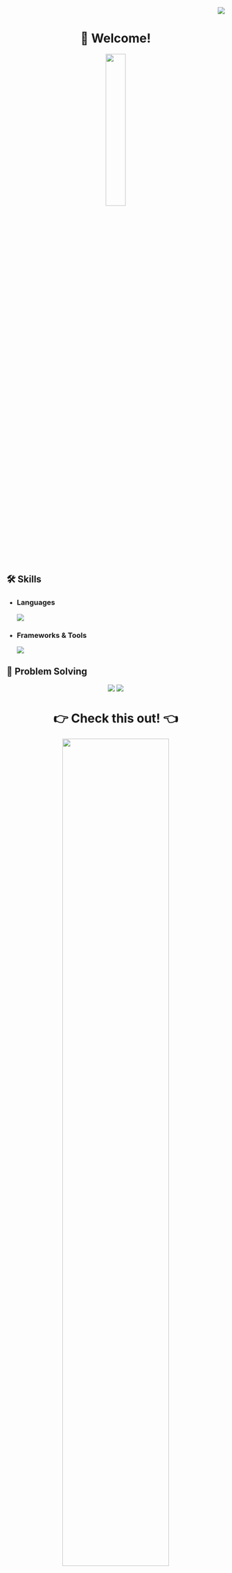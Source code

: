 <div align="right">
<a href="https://hits.seeyoufarm.com"><img src="https://hits.seeyoufarm.com/api/count/incr/badge.svg?url=https%3A%2F%2Fgithub.com%2Fng-lee&count_bg=%2379C83D&title_bg=%23555555&icon=&icon_color=%23E7E7E7&title=hits&edge_flat=false"/></a>
</div>
<div align="center">
  <h1>👋 Welcome!</h1>
  <img src="https://media.giphy.com/media/skMw9r8WsPZZ0MWyJP/giphy.gif" width="30%">
</div>

<h2>🛠 Skills</h2>
<ul>
  <li>
    <div>
      <h3>Languages</h3>
      <a href="https://skillicons.dev">
        <img src="https://skillicons.dev/icons?i=html,css,js,py" />
      </a>
    </div>
  </li>
  <li>
    <div>
      <h3>Frameworks & Tools</h3>
      <a href="https://skillicons.dev">
        <img src="https://skillicons.dev/icons?i=tailwind,django" />
      </a>
    </div>
  </li>
</ul>

<h2>💭 Problem Solving</h2>
<div align="center">
  <a href="https://solved.ac/profile/codeer"><img src="http://mazassumnida.wtf/api/v2/generate_badge?boj=codeer"></a>
  <a href="https://solved.ac/profile/codeer"><img src="http://mazandi.herokuapp.com/api?handle=codeer&theme=dark"/></a>
</div>

<div align="center">
  <h1>👉 Check this out! 👈</h1>
  <a target="_blank" href="https://ng-lee.github.io/" style="cursor:pointer"><img target="_blank" src="https://img.shields.io/badge/GitBlog-181717?style=flat-square&logo=GitHub&logoColor=ffffff" style="width:70%;"/></a>
</div>
